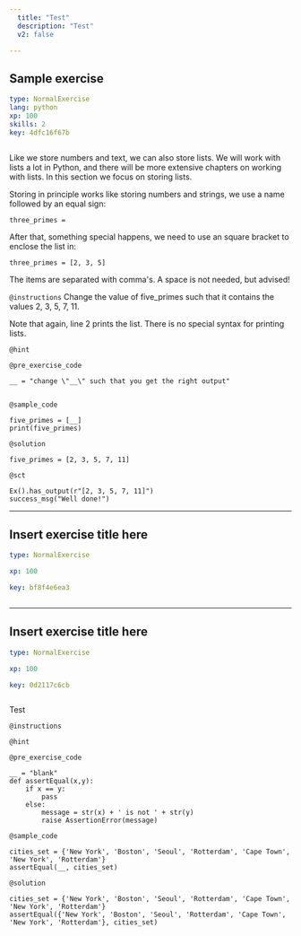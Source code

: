 ```yaml
---
  title: "Test"
  description: "Test"
  v2: false

---
```

## Sample exercise

```yaml
type: NormalExercise
lang: python
xp: 100
skills: 2
key: 4dfc16f67b



```

Like we store numbers and text, we can also store lists. We will work with lists a lot in Python, and there will be more extensive chapters on working with lists. In this section we focus on storing lists.

Storing in principle works like storing numbers and strings, we use a name followed by an equal sign:

`three_primes = `

After that, something special happens, we need to use an square bracket to enclose the list in:

`three_primes = [2, 3, 5]`

The items are separated with comma's. A space is not needed, but advised!


`@instructions`
Change the value of five_primes such that it contains the values 2, 3, 5, 7, 11.

Note that again, line 2 prints the list. There is no special syntax for printing lists.

`@hint`


`@pre_exercise_code`
```{python}
__ = "change \"__\" such that you get the right output"


```
`@sample_code`
```{python}
five_primes = [__] 
print(five_primes)
```
`@solution`
```{python}
five_primes = [2, 3, 5, 7, 11] 
```
`@sct`
```{python}
Ex().has_output(r"[2, 3, 5, 7, 11]")
success_msg("Well done!")
```





---
## Insert exercise title here

```yaml
type: NormalExercise

xp: 100

key: bf8f4e6ea3



```














---
## Insert exercise title here

```yaml
type: NormalExercise

xp: 100

key: 0d2117c6cb



```

Test

`@instructions`


`@hint`


`@pre_exercise_code`
```{python}
__ = "blank"
def assertEqual(x,y):
    if x == y:
        pass
    else:
        message = str(x) + ' is not ' + str(y)
        raise AssertionError(message)  
```
`@sample_code`
```{python}
cities_set = {'New York', 'Boston', 'Seoul', 'Rotterdam', 'Cape Town', 'New York', 'Rotterdam'}
assertEqual(__, cities_set)
```
`@solution`
```{python}
cities_set = {'New York', 'Boston', 'Seoul', 'Rotterdam', 'Cape Town', 'New York', 'Rotterdam'}
assertEqual({'New York', 'Boston', 'Seoul', 'Rotterdam', 'Cape Town', 'New York', 'Rotterdam'}, cities_set)

```





